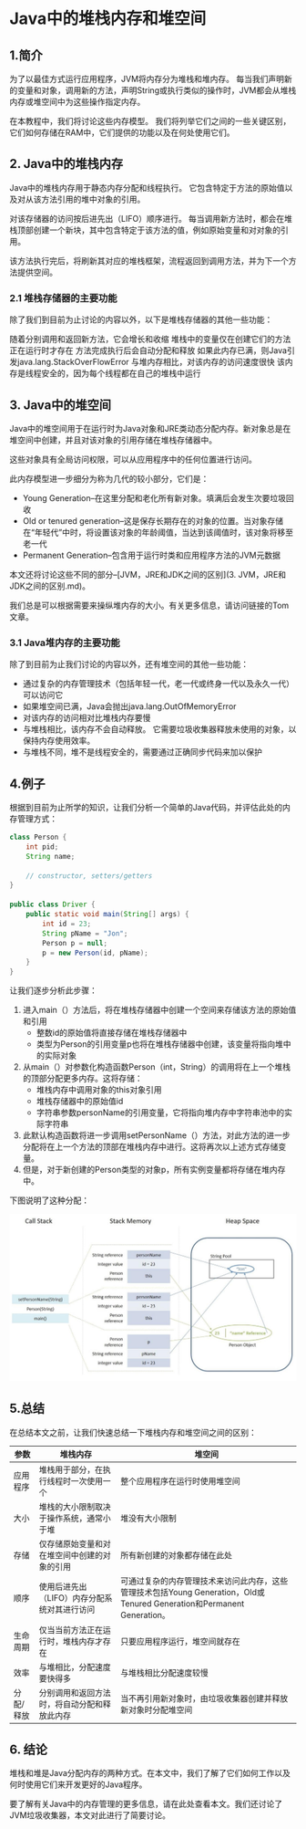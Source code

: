 # Java中的堆栈内存和堆空间

## 1.简介
为了以最佳方式运行应用程序，JVM将内存分为堆栈和堆内存。 每当我们声明新的变量和对象，调用新的方法，声明String或执行类似的操作时，JVM都会从堆栈内存或堆空间中为这些操作指定内存。

在本教程中，我们将讨论这些内存模型。 我们将列举它们之间的一些关键区别，它们如何存储在RAM中，它们提供的功能以及在何处使用它们。

## 2. Java中的堆栈内存
Java中的堆栈内存用于静态内存分配和线程执行。 它包含特定于方法的原始值以及对从该方法引用的堆中对象的引用。

对该存储器的访问按后进先出（LIFO）顺序进行。 每当调用新方法时，都会在堆栈顶部创建一个新块，其中包含特定于该方法的值，例如原始变量和对对象的引用。

该方法执行完后，将刷新其对应的堆栈框架，流程返回到调用方法，并为下一个方法提供空间。

### 2.1 堆栈存储器的主要功能
除了我们到目前为止讨论的内容以外，以下是堆栈存储器的其他一些功能：

随着分别调用和返回新方法，它会增长和收缩
堆栈中的变量仅在创建它们的方法正在运行时才存在
方法完成执行后会自动分配和释放
如果此内存已满，则Java引发java.lang.StackOverFlowError
与堆内存相比，对该内存的访问速度很快
该内存是线程安全的，因为每个线程都在自己的堆栈中运行

## 3. Java中的堆空间
Java中的堆空间用于在运行时为Java对象和JRE类动态分配内存。新对象总是在堆空间中创建，并且对该对象的引用存储在堆栈存储器中。

这些对象具有全局访问权限，可以从应用程序中的任何位置进行访问。

此内存模型进一步细分为称为几代的较小部分，它们是：

* Young Generation–在这里分配和老化所有新对象。填满后会发生次要垃圾回收
* Old or tenured generation–这是保存长期存在的对象的位置。当对象存储在“年轻代”中时，将设置该对象的年龄阈值，当达到该阈值时，该对象将移至老一代
* Permanent Generation–包含用于运行时类和应用程序方法的JVM元数据

本文还将讨论这些不同的部分–[JVM，JRE和JDK之间的区别](3. JVM，JRE和JDK之间的区别.md)。

我们总是可以根据需要来操纵堆内存的大小。有关更多信息，请访问链接的Tom文章。

### 3.1 Java堆内存的主要功能
除了到目前为止我们讨论的内容以外，还有堆空间的其他一些功能：

* 通过复杂的内存管理技术（包括年轻一代，老一代或终身一代以及永久一代）可以访问它
* 如果堆空间已满，Java会抛出java.lang.OutOfMemoryError
* 对该内存的访问相对比堆栈内存要慢
* 与堆栈相比，该内存不会自动释放。 它需要垃圾收集器释放未使用的对象，以保持内存使用效率。
* 与堆栈不同，堆不是线程安全的，需要通过正确同步代码来加以保护

## 4.例子
根据到目前为止所学的知识，让我们分析一个简单的Java代码，并评估此处的内存管理方式：

```java
class Person {
    int pid;
    String name;
     
    // constructor, setters/getters
}
 
public class Driver {
    public static void main(String[] args) {
        int id = 23;
        String pName = "Jon";
        Person p = null;
        p = new Person(id, pName);
    }
}
```

让我们逐步分析此步骤：

1. 进入main（）方法后，将在堆栈存储器中创建一个空间来存储该方法的原始值和引用
   * 整数id的原始值将直接存储在堆栈存储器中
   * 类型为Person的引用变量p也将在堆栈存储器中创建，该变量将指向堆中的实际对象
2. 从main（）对参数化构造函数Person（int，String）的调用将在上一个堆栈的顶部分配更多内存。这将存储：
     * 堆栈内存中调用对象的this对象引用
     * 堆栈存储器中的原始值id
     * 字符串参数personName的引用变量，它将指向堆内存中字符串池中的实际字符串
3. 此默认构造函数将进一步调用setPersonName（）方法，对此方法的进一步分配将在上一个方法的顶部在堆栈内存中进行。这将再次以上述方式存储变量。
4. 但是，对于新创建的Person类型的对象p，所有实例变量都将存储在堆内存中。

下图说明了这种分配：

![img](../img/Stack-Memory-vs-Heap-Space-in-Java.jpg)

## 5.总结
在总结本文之前，让我们快速总结一下堆栈内存和堆空间之间的区别：

| 参数      | 堆栈内存                                     | 堆空间                                                       |
| --------- | -------------------------------------------- | ------------------------------------------------------------ |
| 应用程序  | 堆栈用于部分，在执行线程时一次使用一个       | 整个应用程序在运行时使用堆空间                               |
| 大小      | 堆栈的大小限制取决于操作系统，通常小于堆     | 堆没有大小限制                                               |
| 存储      | 仅存储原始变量和对在堆空间中创建的对象的引用 | 所有新创建的对象都存储在此处                                 |
| 顺序      | 使用后进先出（LIFO）内存分配系统对其进行访问 | 可通过复杂的内存管理技术来访问此内存，这些管理技术包括Young Generation，Old或Tenured Generation和Permanent Generation。 |
| 生命周期  | 仅当当前方法正在运行时，堆栈内存才存在       | 只要应用程序运行，堆空间就存在                               |
| 效率      | 与堆相比，分配速度要快得多                   | 与堆栈相比分配速度较慢                                       |
| 分配/释放 | 分别调用和返回方法时，将自动分配和释放此内存 | 当不再引用新对象时，由垃圾收集器创建并释放新对象时分配堆空间 |

## 6. 结论
堆栈和堆是Java分配内存的两种方式。在本文中，我们了解了它们如何工作以及何时使用它们来开发更好的Java程序。

要了解有关Java中的内存管理的更多信息，请在此处查看本文。我们还讨论了JVM垃圾收集器，本文对此进行了简要讨论。